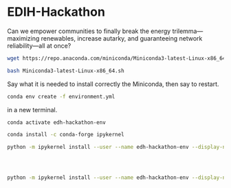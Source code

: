 # EDIH-Hackathon
Can we empower communities to finally break the energy trilemma—maximizing renewables, increase autarky, and guaranteeing network reliability—all at once?






```bash
wget https://repo.anaconda.com/miniconda/Miniconda3-latest-Linux-x86_64.sh

bash Miniconda3-latest-Linux-x86_64.sh
```

Say what it is needed to install correctly the Miniconda, then say to restart.




```bash
conda env create -f environment.yml 
```

in a new terminal.

```bash
conda activate edh-hackathon-env

conda install -c conda-forge ipykernel

python -m ipykernel install --user --name edh-hackathon-env --display-name "EDH Hackathon (Conda)"

```


```bash



python -m ipykernel install --user --name edh-hackathon-env --display-name "EDH Hackathon (Conda)"


```
